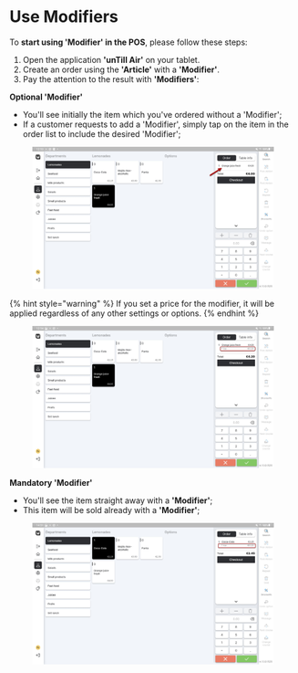 # Use Modifiers

To **start using 'Modifier' in the POS**, please follow these steps:

1. Open the application **'unTill Air'** on your tablet.
2. Create an order using the **'Article'** with a **'Modifier'**.
3. Pay the attention to the result with **'Modifiers'**:

**Optional 'Modifier'**

* You'll see initially the item which you've ordered without a 'Modifier';
* If a customer requests to add a 'Modifier', simply tap on the item in the order list to include the desired 'Modifier';

<figure><img src="../../.gitbook/assets/modifier (1).jpg" alt=""><figcaption></figcaption></figure>

{% hint style="warning" %}
If you set a price for the modifier, it will be applied regardless of any other settings or options.&#x20;
{% endhint %}

<figure><img src="../../.gitbook/assets/modifier2.jpg" alt=""><figcaption></figcaption></figure>

**Mandatory 'Modifier'**

* You'll see the item straight away with a **'Modifier'**;
* This item will be sold already with a **'Modifier'**;

<figure><img src="../../.gitbook/assets/modifier3.jpg" alt=""><figcaption></figcaption></figure>
